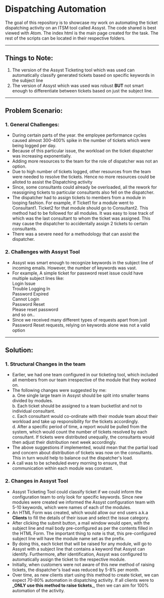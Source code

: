 # Dispatching Automation

The goal of this repository is to showcase my work on automating the ticket dispatching activity on an ITSM tool called Assyst.
The code shared is best viewed with Atom.
The index html is the main page created for the task. The rest of the scripts can be located in their respective folders.

----

## Things to Note:
1. The version of the Assyst Ticketing tool which was used can automatically classify generated tickets based on specific keywords in the subject line
2. The version of Assyst which was used was robust **BUT** not smart enough to differentiate between tickets based on just the subject line.

----

## Problem Scenario:

### 1. General Challenges:
+ During certain parts of the year. the employee performance cycles caused almost 300-400% spike in the number of tickets which were being logged per day.
+ Because of this particular issue, the workload on the ticket dispatcher was increasing exponentially.
+ Adding more resources to the team for the role of dispatcher was not an option.
+ Due to high number of tickets logged, other resources from the team were needed to resolve the tickets. Hence no more resources could be alloted to assist the Dispatching activity
+ Since, some consultants could already be overloaded, all the rework for reassigning tickets to particular consultants also fell on the dispatcher.
+ The dispatcher had to assign tickets to members from a module in looping fashion. For example, if Ticket1 for a module went to Consultant1. Ticket2 for that module should go to Consultant2. This method had to be followed for all modules. It was easy to lose track of which was the last consultant to whom the ticket was assigned. This may cause the dispatcher to accidentally assign 2 tickets to certain consultants.
+ There was a severe need for a methodology that can assist the dispatcher.

### 2. Challenges with Assyst Tool
+ Assyst was smart enough to recognize keywords in the subject line of incoming emails. However, the number of keywords was vast.
+ For example, A simple ticket for password reset issue could have multiple subject lines like:   
   Login Issue  
   Trouble Logging In  
   Password Expired  
   Cannot Login  
   Password Reset  
   Please reset password  
   and so on..  
+ Since we received many different types of requests apart from just Password Reset requests, relying on keywords alone was not a valid option

----

## Solution:


### 1. Structural Changes in the team
+ Earlier, we had one team configured in our ticketing tool, which included all members from our team irrespective of the module that they worked on.
+ The following changes were suggested by me:  
   a. One single large team in Assyst should be split into smaller teams divided by modules.  
   b. Each ticket should be assigned to a team bucketlist and not to individual consultant.  
   c. Each consultant would co-ordinate with their module team about their workload and take up responsibility for the tickets accordingly.  
   d. After a specific period of time, a report would be pulled from the system, which would count the number of tickets resolved by each consultant. If tickets were distributed unequally, the consultants would then adjust their distribution next week accordingly.  
+ The above suggestions if implemented, would mean that the partial load and concern about distribution of tickets was now on the consultants. This in turn would help to balance out the dispatcher's load.  
+ A call was to be scheduled every morning to ensure, that communication within each module was constant.  

### 2. Changes in Assyst Tool
+ Assyst Ticketing Tool could classify ticket if we could inform the configuration team to only look for specific keywords. Since new modules were created we informed the Assyst configuration team with 5-10 keywords, which were names of each of the modules.  
+ An HTML Form was created, which would allow our end users a.k.a **Clients** to fill the details of their issue and select the issue category.  
+ After clicking the submit button, a mail window would open, with the subject line and mail body pre-configured as per the contents filled in the HTML Form. The important thing to note is that, this pre-configured subject line will have the module name set as the prefix.  
+ By doing this, each ticket that will be raised for any module, will go to Assyst with a subject line that contains a keyword that Assyst can identify. Furthermore, after identification, Assyst was configured to automatically assign the ticket to the respective module.  
+ Initially, when customers were not aware of this new method of raising tickets, the dispatcher's load was reduced by 5-8% per month.  
+ Over time, as new clients start using this method to create ticket, we can expect 70-80% automation in dispatching activity. If all clients were to **_ONLY use this method to raise tickets**_, then we can aim for 100% automation of the activity.  
